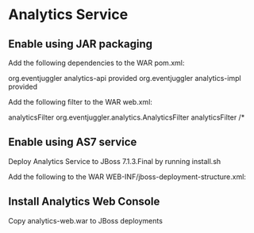Analytics Service
=================


Enable using JAR packaging
--------------------------

Add the following dependencies to the WAR pom.xml:

<dependency>
  <groupId>org.eventjuggler</groupId>
  <artifactId>analytics-api</artifactId>
  <scope>provided</scope>
</dependency>
<dependency>
  <groupId>org.eventjuggler</groupId>
  <artifactId>analytics-impl</artifactId>
  <scope>provided</scope>
</dependency>

Add the following filter to the WAR web.xml:

<filter>
  <filter-name>analyticsFilter</filter-name>
  <filter-class>org.eventjuggler.analytics.AnalyticsFilter</filter-class>
</filter>
<filter-mapping>
  <filter-name>analyticsFilter</filter-name>
  <url-pattern>/*</url-pattern>
</filter-mapping>


Enable using AS7 service
------------------------

Deploy Analytics Service to JBoss 7.1.3.Final by running install.sh

Add the following to the WAR WEB-INF/jboss-deployment-structure.xml:

<jboss-deployment-structure>
  <deployment>
    <dependencies>
      <module name="org.eventjuggler.analytics" />
    </dependencies>
  </deployment>
</jboss-deployment-structure>


Install Analytics Web Console
-----------------------------

Copy analytics-web.war to JBoss deployments

